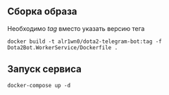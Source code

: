 ## Сборка образа
Необходимо *tag* вместо указать версию тега
```
docker build -t alr1wn0/dota2-telegram-bot:tag -f Dota2Bot.WorkerService/Dockerfile .
```

## Запуск сервиса
```
docker-compose up -d
```